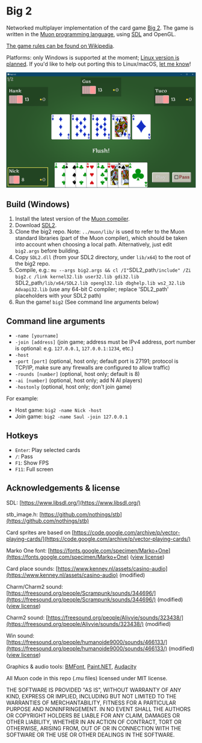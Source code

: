 # Big 2

Networked multiplayer implementation of the card game [Big 2](https://en.wikipedia.org/wiki/Big_two). The game is written in the [Muon programming language](https://github.com/nickmqb/muon), using [SDL](https://www.libsdl.org/) and OpenGL.

[The game rules can be found on Wikipedia](https://en.wikipedia.org/wiki/Big_two).

Platforms: only Windows is supported at the moment; [Linux version is planned](https://github.com/nickmqb/big2/issues/1). If you'd like to help out porting this to Linux/macOS, [let me know](https://github.com/nickmqb/big2/issues/2)!

![alt text](docs/screenshot_0.png "Screenshot")

## Build (Windows)

1. Install the latest version of the [Muon compiler](https://github.com/nickmqb/muon/blob/master/docs/getting_started.md).
2. Download [SDL2](https://www.libsdl.org/download-2.0.php).
3. Clone the big2 repo. Note: `../muon/lib/` is used to refer to the Muon standard libraries (part of the Muon compiler), which should be taken into account when choosing a local path. Alternatively, just edit `big2.args` before building.
4. Copy `SDL2.dll` (from your SDL2 directory, under `lib/x64`) to the root of the big2 repo.
5. Compile, e.g.: `mu --args big2.args && cl /I"`SDL2_path`/include" /Zi big2.c /link kernel32.lib user32.lib gdi32.lib `SDL2_path`/lib/x64/SDL2.lib opengl32.lib dbghelp.lib ws2_32.lib Advapi32.lib` (use any 64-bit C compiler; replace 'SDL2_path' placeholders with your SDL2 path)
6. Run the game! `big2` (See command line arguments below)

## Command line arguments

* `-name [yourname]`
* `-join [address]` (join game; address must be IPv4 address, port number is optional: e.g. `127.0.0.1`, `127.0.0.1:1234`, etc.)
* `-host`
* `-port [port]` (optional, host only; default port is 27191; protocol is TCP/IP, make sure any firewalls are configured to allow traffic)
* `-rounds [number]` (optional, host only; default is 8)
* `-ai [number]` (optional, host only; add N AI players)
* `-hostonly` (optional, host only; don't join game)

For example:
* Host game: `big2 -name Nick -host`
* Join game: `big2 -name Saul -join 127.0.0.1`

## Hotkeys

* `Enter`: Play selected cards
* `/`: Pass
* `F1`: Show FPS
* `F11`: Full screen

## Acknowledgements & license

SDL: [https://www.libsdl.org/](https://www.libsdl.org/)

stb_image.h: [https://github.com/nothings/stb](https://github.com/nothings/stb)

Card sprites are based on [https://code.google.com/archive/p/vector-playing-cards/](https://code.google.com/archive/p/vector-playing-cards/)

Marko One font: [https://fonts.google.com/specimen/Marko+One](https://fonts.google.com/specimen/Marko+One) ([view license](docs/MarkoOne-OFL.txt))

Card place sounds: [https://www.kenney.nl/assets/casino-audio](https://www.kenney.nl/assets/casino-audio) (modified)

Charm/Charm2 sound: [https://freesound.org/people/Scrampunk/sounds/344696/](https://freesound.org/people/Scrampunk/sounds/344696/) (modified) ([view license](https://creativecommons.org/licenses/by/3.0/))

Charm2 sound: [https://freesound.org/people/Alivvie/sounds/323438/](https://freesound.org/people/Alivvie/sounds/323438/) (modified)

Win sound: [https://freesound.org/people/humanoide9000/sounds/466133/](https://freesound.org/people/humanoide9000/sounds/466133/) (modified) ([view license](https://creativecommons.org/licenses/by/3.0/))

Graphics & audio tools: [BMFont](https://www.angelcode.com/products/bmfont/), [Paint.NET](https://www.getpaint.net/), [Audacity](https://www.audacityteam.org/)

All Muon code in this repo (.mu files) licensed under MIT license.

THE SOFTWARE IS PROVIDED "AS IS", WITHOUT WARRANTY OF ANY KIND, EXPRESS OR
IMPLIED, INCLUDING BUT NOT LIMITED TO THE WARRANTIES OF MERCHANTABILITY,
FITNESS FOR A PARTICULAR PURPOSE AND NONINFRINGEMENT. IN NO EVENT SHALL THE
AUTHORS OR COPYRIGHT HOLDERS BE LIABLE FOR ANY CLAIM, DAMAGES OR OTHER
LIABILITY, WHETHER IN AN ACTION OF CONTRACT, TORT OR OTHERWISE, ARISING FROM,
OUT OF OR IN CONNECTION WITH THE SOFTWARE OR THE USE OR OTHER DEALINGS IN THE
SOFTWARE.